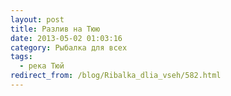 ```yaml
---
layout: post
title: Разлив на Тюю
date: 2013-05-02 01:03:16
category: Рыбалка для всех
tags:
  - река Тюй
redirect_from: /blog/Ribalka_dlia_vseh/582.html
---
```

